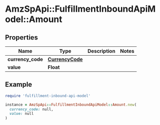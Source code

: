 # AmzSpApi::FulfillmentInboundApiModel::Amount

## Properties

| Name | Type | Description | Notes |
| ---- | ---- | ----------- | ----- |
| **currency_code** | [**CurrencyCode**](CurrencyCode.md) |  |  |
| **value** | **Float** |  |  |

## Example

```ruby
require 'fulfillment-inbound-api-model'

instance = AmzSpApi::FulfillmentInboundApiModel::Amount.new(
  currency_code: null,
  value: null
)
```


